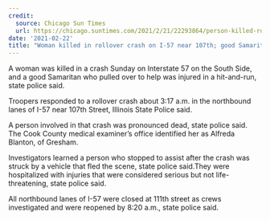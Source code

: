 ```yaml
---
credit:
  source: Chicago Sun Times
  url: https://chicago.suntimes.com/2021/2/21/22293864/person-killed-rollover-crash-i-57-107th-good-samaritan-struck-vehicle-state-police
date: '2021-02-22'
title: "Woman killed in rollover crash on I-57 near 107th; good Samaritan struck by vehicle: state police"
---
```

A woman was killed in a crash Sunday on Interstate 57 on the South Side, and a good Samaritan who pulled over to help was injured in a hit-and-run, state police said.

Troopers responded to a rollover crash about 3:17 a.m. in the northbound lanes of I-57 near 107th Street, Illinois State Police said.

A person involved in that crash was pronounced dead, state police said. The Cook County medical examiner’s office identified her as Alfreda Blanton, of Gresham.

Investigators learned a person who stopped to assist after the crash was struck by a vehicle that fled the scene, state police said.They were hospitalized with injuries that were considered serious but not life-threatening, state police said.

All northbound lanes of I-57 were closed at 111th street as crews investigated and were reopened by 8:20 a.m., state police said.
